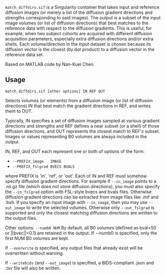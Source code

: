`match_diffdirs.sif` is a Singularity container that takes input and reference
diffusion images (or merely a list of the diffusion gradient directions and
strengths corresponding to said images).
The output is a subset of the input image volumes (or list of diffusion
directions) that best matches to the reference data with respect to the
diffusion gradients.
This is useful, for example, when two subject cohorts are acquired with
different diffusion acquisition parameters, especially extra diffusion
directions and/or extra shells.
Each volume/direction in the input dataset is chosen because its diffusion
vector is the closest (by dot product) to a diffusion vector in the reference
data set.

Based on MATLAB code by Nan-Kuei Chen.

## Usage
  `match_diffdirs.sif [other options] IN REF OUT`

Selects volumes (or elements) from a diffusion image (or list of diffusion
directions) IN that best match the gradient directions in REF, and writes
them to OUT.

Typically, IN specifies a set of diffusion images sampled at various
gradient directions and strengths and REF defines a near subset (or a
shell) of those diffusion directions, and OUT represents the closest
match to REF's subset.  Images or values representing B0 volumes are
always included in the output.

IN, REF, and OUT each represent one or both of options of the form:

-  `--PREFIX_image   IMAGE`
-  `--PREFIX_fslgrad BVECS BVALS`

where PREFIX is 'in', 'ref', or 'out'.  Each of IN and REF must somehow
specify diffusion gradient directions.  For example if `--in_image` points
to a .nii.gz file (which does not store diffusion directions), you must
also specify the `--in_fslgrad` option with FSL-style bvecs and bvals
files.  Otherwise diffusion gradient directions can be extracted from
image files like .mif and .bxh.  If you specify an input image with
`--in_image`, then you may use `--out_image` to write the selected volumes.
Otherwise only `--out_fslgrad` is supported and only the closest matching
diffusion directions are written to the output files.

Other options:
  `--numb0 NUM`
     By default, all B0 volumes (defined as bval<50 or ||bvec||<0.1)
     are retained in the output.  If --numb0 is specified, only the
     first NUM B0 volumes are kept.

If `--overwrite` is specified, any output files that already exist will be
overwritten without warning.

If `--writebids` (and `--out_image`) is specified, a BIDS-compliant .json and
.tsv file will also be written.

